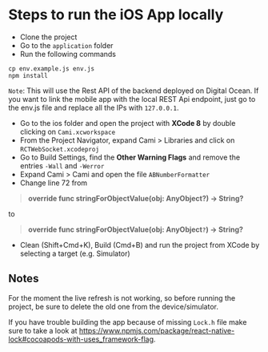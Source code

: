# Steps to run the iOS App locally
- Clone the project
- Go to the `application` folder
- Run the following commands
```
cp env.example.js env.js
npm install
```

`Note`: This will use the Rest API of the backend deployed on Digital Ocean. If you want to link the mobile app with the local REST Api endpoint, just go to the env.js file and replace all the IPs with `127.0.0.1`.

- Go to the ios folder and open the project with **XCode 8** by double clicking on `Cami.xcworkspace`
- From the Project Navigator, expand Cami > Libraries and click on `RCTWebSocket.xcodeproj`
- Go to Build Settings, find the **Other Warning Flags** and remove the entries `-Wall` and `-Werror`
- Expand Cami > Cami and open the file `ABNumberFormatter` 
- Change line 72 from 
> **override func stringForObjectValue(obj: AnyObject?) -> String?** 

to
> **override func stringForObjectValue(obj: AnyObject`?`) -> String?** 

- Clean (Shift+Cmd+K), Build (Cmd+B) and run the project from XCode by selecting a target (e.g. Simulator)


## Notes
For the moment the live refresh is not working, so before running the project, be sure to delete the old one from the device/simulator.

If you have trouble building the app because of missing `Lock.h` file make sure to take a look at https://www.npmjs.com/package/react-native-lock#cocoapods-with-uses_framework-flag.